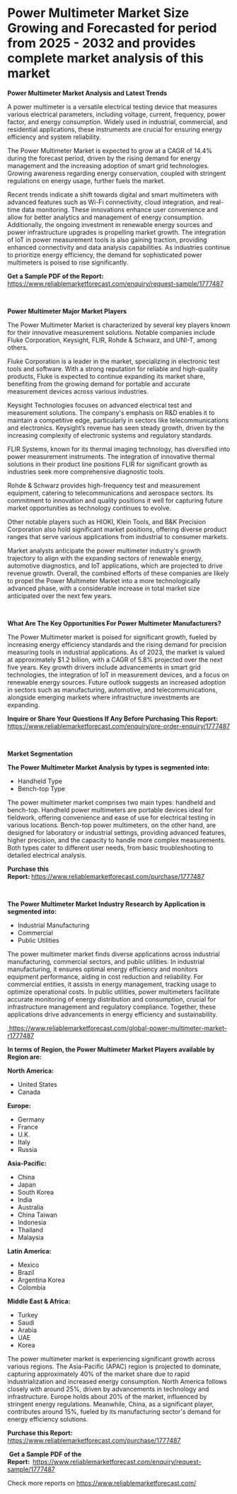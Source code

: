 <p><h1>Power Multimeter Market Size Growing and Forecasted for period from 2025 - 2032 and provides complete market analysis of this market</h1></p><p><strong>Power Multimeter Market Analysis and Latest Trends</strong></p>
<p><p>A power multimeter is a versatile electrical testing device that measures various electrical parameters, including voltage, current, frequency, power factor, and energy consumption. Widely used in industrial, commercial, and residential applications, these instruments are crucial for ensuring energy efficiency and system reliability. </p><p>The Power Multimeter Market is expected to grow at a CAGR of 14.4% during the forecast period, driven by the rising demand for energy management and the increasing adoption of smart grid technologies. Growing awareness regarding energy conservation, coupled with stringent regulations on energy usage, further fuels the market. </p><p>Recent trends indicate a shift towards digital and smart multimeters with advanced features such as Wi-Fi connectivity, cloud integration, and real-time data monitoring. These innovations enhance user convenience and allow for better analytics and management of energy consumption. Additionally, the ongoing investment in renewable energy sources and power infrastructure upgrades is propelling market growth. The integration of IoT in power measurement tools is also gaining traction, providing enhanced connectivity and data analysis capabilities. As industries continue to prioritize energy efficiency, the demand for sophisticated power multimeters is poised to rise significantly.</p></p>
<p><strong>Get a Sample PDF of the Report:&nbsp;</strong> <a href="https://www.reliablemarketforecast.com/enquiry/request-sample/1777487?utm_campaign=2397&utm_medium=2&utm_source=Github&utm_content=ia&utm_term=09042025&utm_id=power-multimeter">https://www.reliablemarketforecast.com/enquiry/request-sample/1777487</a></p>
<p>&nbsp;</p>
<p><strong>Power Multimeter Major Market Players</strong></p>
<p><p>The Power Multimeter Market is characterized by several key players known for their innovative measurement solutions. Notable companies include Fluke Corporation, Keysight, FLIR, Rohde & Schwarz, and UNI-T, among others.</p><p>Fluke Corporation is a leader in the market, specializing in electronic test tools and software. With a strong reputation for reliable and high-quality products, Fluke is expected to continue expanding its market share, benefiting from the growing demand for portable and accurate measurement devices across various industries.</p><p>Keysight Technologies focuses on advanced electrical test and measurement solutions. The company's emphasis on R&D enables it to maintain a competitive edge, particularly in sectors like telecommunications and electronics. Keysight’s revenue has seen steady growth, driven by the increasing complexity of electronic systems and regulatory standards.</p><p>FLIR Systems, known for its thermal imaging technology, has diversified into power measurement instruments. The integration of innovative thermal solutions in their product line positions FLIR for significant growth as industries seek more comprehensive diagnostic tools.</p><p>Rohde & Schwarz provides high-frequency test and measurement equipment, catering to telecommunications and aerospace sectors. Its commitment to innovation and quality positions it well for capturing future market opportunities as technology continues to evolve.</p><p>Other notable players such as HIOKI, Klein Tools, and B&K Precision Corporation also hold significant market positions, offering diverse product ranges that serve various applications from industrial to consumer markets.</p><p>Market analysts anticipate the power multimeter industry's growth trajectory to align with the expanding sectors of renewable energy, automotive diagnostics, and IoT applications, which are projected to drive revenue growth. Overall, the combined efforts of these companies are likely to propel the Power Multimeter Market into a more technologically advanced phase, with a considerable increase in total market size anticipated over the next few years.</p></p>
<p>&nbsp;</p>
<p><strong>What Are The Key Opportunities For Power Multimeter Manufacturers?</strong></p>
<p><p>The Power Multimeter market is poised for significant growth, fueled by increasing energy efficiency standards and the rising demand for precision measuring tools in industrial applications. As of 2023, the market is valued at approximately $1.2 billion, with a CAGR of 5.8% projected over the next five years. Key growth drivers include advancements in smart grid technologies, the integration of IoT in measurement devices, and a focus on renewable energy sources. Future outlook suggests an increased adoption in sectors such as manufacturing, automotive, and telecommunications, alongside emerging markets where infrastructure investments are expanding.</p></p>
<p><strong>Inquire or Share Your Questions If Any Before Purchasing This Report:</strong> <a href="https://www.reliablemarketforecast.com/enquiry/pre-order-enquiry/1777487?utm_campaign=2397&utm_medium=2&utm_source=Github&utm_content=ia&utm_term=09042025&utm_id=power-multimeter">https://www.reliablemarketforecast.com/enquiry/pre-order-enquiry/1777487</a></p>
<p>&nbsp;</p>
<p><strong>Market Segmentation</strong></p>
<p><strong>The Power Multimeter Market Analysis by types is segmented into:</strong></p>
<p><ul><li>Handheld Type</li><li>Bench-top Type</li></ul></p>
<p><p>The power multimeter market comprises two main types: handheld and bench-top. Handheld power multimeters are portable devices ideal for fieldwork, offering convenience and ease of use for electrical testing in various locations. Bench-top power multimeters, on the other hand, are designed for laboratory or industrial settings, providing advanced features, higher precision, and the capacity to handle more complex measurements. Both types cater to different user needs, from basic troubleshooting to detailed electrical analysis.</p></p>
<p><strong>Purchase this Report:&nbsp;</strong><a href="https://www.reliablemarketforecast.com/purchase/1777487?utm_campaign=2397&utm_medium=2&utm_source=Github&utm_content=ia&utm_term=09042025&utm_id=power-multimeter">https://www.reliablemarketforecast.com/purchase/1777487</a></p>
<p>&nbsp;</p>
<p><strong>The Power Multimeter Market Industry Research by Application is segmented into:</strong></p>
<p><ul><li>Industrial Manufacturing</li><li>Commercial</li><li>Public Utilities</li></ul></p>
<p><p>The power multimeter market finds diverse applications across industrial manufacturing, commercial sectors, and public utilities. In industrial manufacturing, it ensures optimal energy efficiency and monitors equipment performance, aiding in cost reduction and reliability. For commercial entities, it assists in energy management, tracking usage to optimize operational costs. In public utilities, power multimeters facilitate accurate monitoring of energy distribution and consumption, crucial for infrastructure management and regulatory compliance. Together, these applications drive advancements in energy efficiency and sustainability.</p></p>
<p><a href="https://www.reliablemarketforecast.com/global-power-multimeter-market-r1777487?utm_campaign=2397&utm_medium=2&utm_source=Github&utm_content=ia&utm_term=09042025&utm_id=power-multimeter">&nbsp;https://www.reliablemarketforecast.com/global-power-multimeter-market-r1777487</a></p>
<p><strong>In terms of Region, the Power Multimeter Market Players available by Region are:</strong></p>
<p>
    <p> <strong> North America: </strong>
        <ul>
            <li>United States</li>
            <li>Canada</li>
        </ul>
        </p> 
    <p> <strong> Europe: </strong>
        <ul>
            <li>Germany</li>
            <li>France</li>
            <li>U.K.</li>
            <li>Italy</li>
            <li>Russia</li>
        </ul>
        </p> 
    <p> <strong> Asia-Pacific: </strong>
        <ul>
            <li>China</li>
            <li>Japan</li>
            <li>South Korea</li>
            <li>India</li>
            <li>Australia</li>
            <li>China Taiwan</li>
            <li>Indonesia</li>
            <li>Thailand</li>
            <li>Malaysia</li>
        </ul>
        </p> 
    <p> <strong> Latin America: </strong>
        <ul>
            <li>Mexico</li>
            <li>Brazil</li>
            <li>Argentina Korea</li>
            <li>Colombia</li>
        </ul>
        </p> 
    <p> <strong> Middle East & Africa: </strong>
        <ul>
            <li>Turkey</li>
            <li>Saudi</li>
            <li>Arabia</li>
            <li>UAE</li>
            <li>Korea</li>
        </ul>
    </p>
    </p>
<p><p>The power multimeter market is experiencing significant growth across various regions. The Asia-Pacific (APAC) region is projected to dominate, capturing approximately 40% of the market share due to rapid industrialization and increased energy consumption. North America follows closely with around 25%, driven by advancements in technology and infrastructure. Europe holds about 20% of the market, influenced by stringent energy regulations. Meanwhile, China, as a significant player, contributes around 15%, fueled by its manufacturing sector's demand for energy efficiency solutions.</p></p>
<p><strong>Purchase this Report: </strong><a href="https://www.reliablemarketforecast.com/purchase/1777487?utm_campaign=2397&utm_medium=2&utm_source=Github&utm_content=ia&utm_term=09042025&utm_id=power-multimeter">https://www.reliablemarketforecast.com/purchase/1777487</a></p>
<p>&nbsp;<strong>Get a Sample PDF of the Report:&nbsp;&nbsp;</strong><a href="https://www.reliablemarketforecast.com/enquiry/request-sample/1777487?utm_campaign=2397&utm_medium=2&utm_source=Github&utm_content=ia&utm_term=09042025&utm_id=power-multimeter">https://www.reliablemarketforecast.com/enquiry/request-sample/1777487</a></p>
<p><strong></strong></p>
<p>Check more reports on <a href="https://www.reliablemarketforecast.com/?utm_campaign=2397&utm_medium=2&utm_source=Github&utm_content=ia&utm_term=09042025&utm_id=power-multimeter">https://www.reliablemarketforecast.com/</a></p>